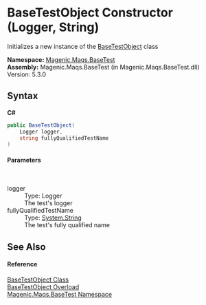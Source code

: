 # BaseTestObject Constructor (Logger, String)
 

Initializes a new instance of the <a href="#/MAQS_5/BaseTest_AUTOGENERATED/BaseTestObject_Class">BaseTestObject</a> class

**Namespace:**&nbsp;<a href="#/MAQS_5/BaseTest_AUTOGENERATED/Magenic-Maqs-BaseTest_Namespace">Magenic.Maqs.BaseTest</a><br />**Assembly:**&nbsp;Magenic.Maqs.BaseTest (in Magenic.Maqs.BaseTest.dll) Version: 5.3.0

## Syntax

**C#**<br />
``` C#
public BaseTestObject(
	Logger logger,
	string fullyQualifiedTestName
)
```


#### Parameters
&nbsp;<dl><dt>logger</dt><dd>Type: Logger<br />The test's logger</dd><dt>fullyQualifiedTestName</dt><dd>Type: <a href="http://msdn2.microsoft.com/en-us/library/s1wwdcbf" target="_blank">System.String</a><br />The test's fully qualified name</dd></dl>

## See Also


#### Reference
<a href="#/MAQS_5/BaseTest_AUTOGENERATED/BaseTestObject_Class">BaseTestObject Class</a><br /><a href="#/MAQS_5/BaseTest_AUTOGENERATED/BaseTestObject_Constructor">BaseTestObject Overload</a><br /><a href="#/MAQS_5/BaseTest_AUTOGENERATED/Magenic-Maqs-BaseTest_Namespace">Magenic.Maqs.BaseTest Namespace</a><br />